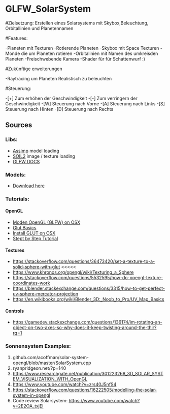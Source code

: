 # GLFW_SolarSystem

#Zielsetzung: Erstellen eines Solarsystems mit Skybox,Beleuchtung, Orbitallinien und Planetennamen

#Features:

-Planeten mit Texturen 
-Rotierende Planeten
-Skybox mit Space Texturen
-Monde die um Planeten rotieren
-Orbitalinien mit Namen des umkreisden Planeten
-Freischwebende Kamera
-Shader für für Schattenwurf :)



#Zukünftige erweiterungen 

-Raytracing um Planeten Realistisch zu beleuchten

#Steuerung:

-[+] Zum erhöhen der Geschwindigkeit
-[-] Zum verringern der Geschwindigkeit
-[W] Steuerung nach Vorne
-[A] Steuerung nach Links
-[S] Steuerung nach Hinten
-[D] Steuerung nach Rechts





## Sources
### Libs: 

- [Assimp](http://assimp.sourceforge.net/main_features_formats.html) model loading
- [SOIL2](http://www.lonesock.net/soil.html) image / texture loading
- [GLFW DOCS](https://www.glfw.org/docs/latest/quick.html)


### Models: 
- [Download here](https://free3d.com/3d-models/planet)


### Tutorials:

#### OpenGL 
- [Moden OpenGL (GLFW) on OSX](https://www.youtube.com/channel/UCkJYfCcenyjHr3DZ9JWHbkQ)
- [Glut Basics](https://www.youtube.com/watch?v=SAmD_Aq1Un4)
- [Install GLUT on OSX](https://www.opengl.org/discussion_boards/showthread.php/158769-How-to-install-GLUT-on-MAC)
- [Stept by Step Tutorial](http://ogldev.atspace.co.uk/)
#### Textures

* https://stackoverflow.com/questions/36473420/set-a-texture-to-a-solid-sphere-with-glut <<<<<
* https://www.khronos.org/opengl/wiki/Texturing_a_Sphere 
* https://stackoverflow.com/questions/5532595/how-do-opengl-texture-coordinates-work
* https://blender.stackexchange.com/questions/3315/how-to-get-perfect-uv-sphere-mercator-projection
* https://en.wikibooks.org/wiki/Blender_3D:_Noob_to_Pro/UV_Map_Basics

#### Controls

* https://gamedev.stackexchange.com/questions/136174/im-rotating-an-object-on-two-axes-so-why-does-it-keep-twisting-around-the-thir?rq=1

### Sonnensystem Examples:

1. github.com/acoffman/solar-system-opengl/blob/master/SolarSystem.cpp
2. ryanpridgeon.net/?p=140
3. https://www.researchgate.net/publication/301223268_3D_SOLAR_SYSTEM_VISUALIZATION_WITH_OpenGL
4. https://www.youtube.com/watch?v=zrs40J5nfS4
5. https://stackoverflow.com/questions/16222505/modelling-the-solar-system-in-opengl
6. Code review Solarsystem: https://www.youtube.com/watch?v=2E2OA_txjEI
